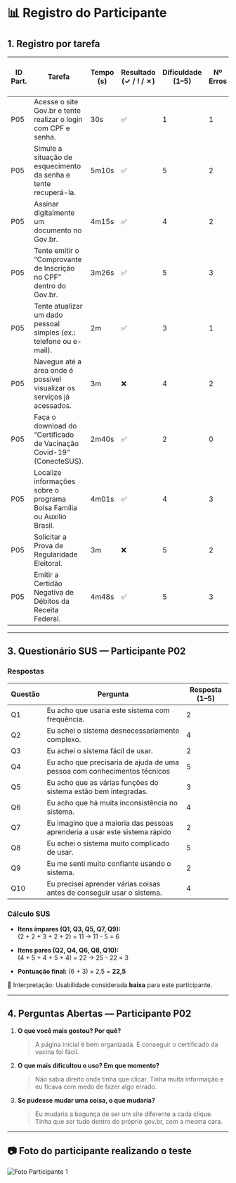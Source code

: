 # 📊 Registro do Participante 

## 1. Registro por tarefa
| ID Part. | Tarefa | Tempo (s) | Resultado (✓ / ! / ✗) | Dificuldade (1–5) | Nº Erros | Nº Pedidos de Ajuda | Observações |
|----------|--------|-----------|------------------------|-------------------|----------|---------------------|-------------|
| P05 | Acesse o site Gov.br e tente realizar o login com CPF e senha. | 30s | ✅ | 1 | 1 | 0 | - |
| P05 | Simule a situação de esquecimento da senha e tente recuperá-la. | 5m10s | ✅ | 5 | 2 | 2 | - |
| P05 | Assinar digitalmente um documento no Gov.br. | 4m15s | ✅ | 4 | 2 | 2 | - |
| P05 | Tente emitir o “Comprovante de Inscrição no CPF” dentro do Gov.br. | 3m26s | ✅ | 5 | 3 | 2 | - |
| P05 | Tente atualizar um dado pessoal simples (ex.: telefone ou e-mail). | 2m | ✅ | 3 | 1 | 1 | - |
| P05 | Navegue até a área onde é possível visualizar os serviços já acessados. | 3m | ❌ | 4 | 2 | 1 | Não conseguiu completar |
| P05 | Faça o download do “Certificado de Vacinação Covid-19” (ConecteSUS). | 2m40s | ✅ | 2 | 0 | 0 | - |
| P05 | Localize informações sobre o programa Bolsa Família ou Auxílio Brasil. | 4m01s | ✅ | 4 | 3 | 1 | - |
| P05 | Solicitar a Prova de Regularidade Eleitoral. | 3m | ❌ | 5 | 2 | 2 | Não conseguiu concluir |
| P05 | Emitir a Certidão Negativa de Débitos da Receita Federal. | 4m48s |✅ | 5 | 3 | 2 | - |

---

## 3. Questionário SUS — Participante P02

### Respostas
| Questão | Pergunta                                                                 | Resposta (1–5) |
|---------|---------------------------------------------------------------------------|----------------|
| Q1      | Eu acho que usaria este sistema com frequência.                          | 2              |
| Q2      | Eu achei o sistema desnecessariamente complexo.                          | 4              |
| Q3      | Eu achei o sistema fácil de usar.                                        | 2              |
| Q4      | Eu acho que precisaria de ajuda de uma pessoa com conhecimentos técnicos | 5              |
| Q5      | Eu acho que as várias funções do sistema estão bem integradas.           | 3              |
| Q6      | Eu acho que há muita inconsistência no sistema.                          | 4              |
| Q7      | Eu imagino que a maioria das pessoas aprenderia a usar este sistema rápido | 2            |
| Q8      | Eu achei o sistema muito complicado de usar.                             | 5              |
| Q9      | Eu me senti muito confiante usando o sistema.                            | 2              |
| Q10     | Eu precisei aprender várias coisas antes de conseguir usar o sistema.    | 4              |

### Cálculo SUS
- **Itens ímpares (Q1, Q3, Q5, Q7, Q9):**  
  (2 + 2 + 3 + 2 + 2) = 11 → 11 - 5 = 6  

- **Itens pares (Q2, Q4, Q6, Q8, Q10):**  
  (4 + 5 + 4 + 5 + 4) = 22 → 25 - 22 = 3  

- **Pontuação final:** (6 + 3) × 2,5 = **22,5**

📌 Interpretação: Usabilidade considerada **baixa** para este participante.

---

## 4. Perguntas Abertas — Participante P02

1. **O que você mais gostou? Por quê?**  
   > A página inicial é bem organizada. E conseguir o certificado da vacina foi fácil.  

2. **O que mais dificultou o uso? Em que momento?**  
   > Não sabia direito onde tinha que clicar. Tinha muita informação e eu ficava com medo de fazer algo errado.  

3. **Se pudesse mudar uma coisa, o que mudaria?**  
   > Eu mudaria a bagunça de ser um site diferente a cada clique. Tinha que ser tudo dentro do próprio gov.br, com a mesma cara.  

---


## 📷 Foto do participante realizando o teste

![Foto Participante 1](https://github.com/user-attachments/assets/493e3ed4-e30f-4234-95ff-47826813544b) 
